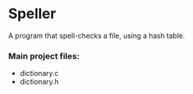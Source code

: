 # Speller
A program that spell-checks a file, using a hash table.

### Main project files:
 - dictionary.c
 - dictionary.h
